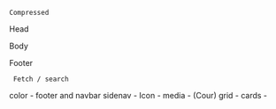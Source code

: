     Compressed

Head

Body

Footer

     Fetch / search

color - footer and navbar
sidenav -
Icon -
media - (Cour)
grid -
cards -
